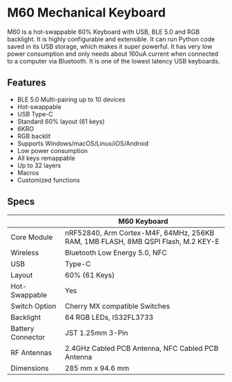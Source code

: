 # M60 Mechanical Keyboard

M60 is a hot-swappable 60% Keyboard with USB, BLE 5.0 and RGB backlight. It is highly configurable and extensible.
It can run Python code saved in its USB storage, which makes it super powerful. It has very low power consumption and only needs about 160uA current when connected to a computer via Bluetooth. It is one of the lowest latency USB keyboards.

## Features

- BLE 5.0 Multi-pairing up to 10 devices
- Hot-swappable
- USB Type-C
- Standard 60% layout (61 keys)
- 6KRO
- RGB backlit
- Supports Windows/macOS/Linux/iOS/Android
- Low power consumption
- All keys remappable
- Up to 32 layers
- Macros
- Customized functions

## Specs

|                 | M60 Keyboard                                                                      |
|-----------------|-----------------------------------------------------------------------------------|
| Core Module     | nRF52840, Arm Cortex-M4F, 64MHz, 256KB RAM, 1MB FLASH, 8MB QSPI Flash, M.2 KEY-E  |
| Wireless        | Bluetooth Low Energy 5.0, NFC                                                     |
| USB             | Type-C                                                                            |
| Layout          | 60% (61 Keys)                                                                     |
| Hot-Swappable   | Yes                                                                               |
| Switch Option   | Cherry MX compatible Switches                                                     |
| Backlight       | 64 RGB LEDs, IS32FL3733                                                           |
|Battery Connector| JST 1.25mm 3-Pin                                                                  |
| RF Antennas     | 2.4GHz Cabled PCB Antenna, NFC Cabled PCB Antenna                                 |
| Dimensions      | 285 mm x 94.6 mm                                                                  |
